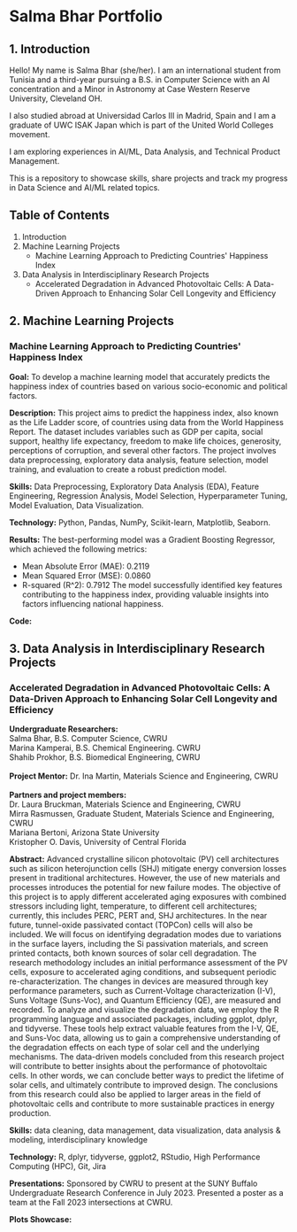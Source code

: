 # Salma Bhar Portfolio
## 1. Introduction
Hello! My name is Salma Bhar (she/her). I am an international student from Tunisia and a third-year pursuing a B.S. in Computer Science with an AI concentration and a Minor in Astronomy at Case Western Reserve University, Cleveland OH. 

I also studied abroad at Universidad Carlos III in Madrid, Spain and I am a graduate of UWC ISAK Japan which is part of the United World Colleges movement.

I am exploring experiences in AI/ML, Data Analysis, and Technical Product Management.

This is a repository to showcase skills, share projects and track my progress in Data Science and AI/ML related topics.

## Table of Contents
1. Introduction
2. Machine Learning Projects
    - Machine Learning Approach to Predicting Countries' Happiness Index
3. Data Analysis in Interdisciplinary Research Projects
    - Accelerated Degradation in Advanced Photovoltaic Cells: A Data-Driven Approach to Enhancing Solar Cell Longevity and Efficiency

## 2. Machine Learning Projects
### Machine Learning Approach to Predicting Countries' Happiness Index
**Goal:** To develop a machine learning model that accurately predicts the happiness index of countries based on various socio-economic and political factors.

**Description:** This project aims to predict the happiness index, also known as the Life Ladder score, of countries using data from the World Happiness Report. The dataset includes variables such as GDP per capita, social support, healthy life expectancy, freedom to make life choices, generosity, perceptions of corruption, and several other factors. The project involves data preprocessing, exploratory data analysis, feature selection, model training, and evaluation to create a robust prediction model.

**Skills:** Data Preprocessing, Exploratory Data Analysis (EDA), Feature Engineering, Regression Analysis, Model Selection, Hyperparameter Tuning, Model Evaluation, Data Visualization.

**Technology:** Python, Pandas, NumPy, Scikit-learn, Matplotlib, Seaborn.

**Results:** The best-performing model was a Gradient Boosting Regressor, which achieved the following metrics:
  - Mean Absolute Error (MAE): 0.2119
  - Mean Squared Error (MSE): 0.0860
  - R-squared (R^2): 0.7912
The model successfully identified key features contributing to the happiness index, providing valuable insights into factors influencing national happiness.

**Code:** 

## 3. Data Analysis in Interdisciplinary Research Projects
### Accelerated Degradation in Advanced Photovoltaic Cells: A Data-Driven Approach to Enhancing Solar Cell Longevity and Efficiency

**Undergraduate Researchers:** <br>
Salma Bhar, B.S. Computer Science, CWRU <br>
Marina Kamperai, B.S. Chemical Engineering. CWRU <br>
Shahib Prokhor, B.S. Biomedical Engineering, CWRU <br>
<br>
**Project Mentor:** Dr. Ina Martin, Materials Science and Engineering, CWRU <br>
<br>
**Partners and project members:** <br>
Dr. Laura Bruckman, Materials Science and Engineering, CWRU <br>
Mirra Rasmussen, Graduate Student, Materials Science and Engineering, CWRU <br>
Mariana Bertoni,  Arizona State University <br>
Kristopher O. Davis, University of Central Florida <br>

**Abstract:** Advanced crystalline silicon photovoltaic (PV) cell architectures such as silicon heterojunction cells (SHJ) mitigate energy conversion losses present in traditional architectures. However, the use of new materials and processes introduces the potential for new failure modes. The objective of this project is to apply different accelerated aging exposures with combined stressors including light, temperature, to different cell architectures; currently, this includes PERC, PERT and, SHJ architectures. In the near future, tunnel-oxide passivated contact (TOPCon) cells will also be included. We will focus on identifying degradation modes due to variations in the surface layers, including the Si passivation materials, and screen printed contacts, both known sources of solar cell degradation. The research methodology includes an initial performance assessment of the PV cells, exposure to accelerated aging conditions, and subsequent periodic re-characterization. The changes in devices are measured through key performance parameters, such as Current-Voltage characterization (I-V), Suns Voltage (Suns-Voc), and Quantum Efficiency (QE), are measured and recorded. To analyze and visualize the degradation data, we employ the R programming language and associated packages, including ggplot, dplyr, and tidyverse. These tools help extract valuable features from the I-V, QE, and Suns-Voc data, allowing us to gain a comprehensive understanding of the degradation effects on each type of solar cell and the underlying mechanisms. The data-driven models concluded from this research project will contribute to better insights about the performance of photovoltaic cells. In other words, we can conclude better ways to predict the lifetime of solar cells, and ultimately contribute to improved design. The conclusions from this research could also be applied to larger areas in the field of photovoltaic cells and contribute to more sustainable practices in energy production. 


**Skills:** data cleaning, data management, data visualization, data analysis & modeling, interdisciplinary knowledge

**Technology:** R, dplyr, tidyverse, ggplot2, RStudio, High Performance Computing (HPC), Git, Jira

**Presentations:** Sponsored by CWRU to present at the SUNY Buffalo Undergraduate Research Conference in July 2023. Presented a poster as a team at the Fall 2023 intersections at CWRU.

**Plots Showcase:**
